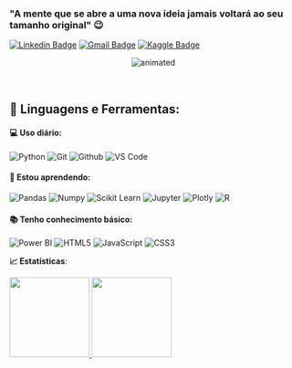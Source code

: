 ### "A mente que se abre a uma nova ideia jamais voltará ao seu tamanho original" 😉
[![Linkedin Badge](https://img.shields.io/badge/-LinkedIn-blue?style=flat-square&logo=Linkedin&logoColor=white&link=https://www.linkedin.com/in/guilhermehcavaco//)](https://www.linkedin.com/in/guilhermehcavaco/)
[![Gmail Badge](https://img.shields.io/badge/-Gmail-red?style=flat-square&logo=Gmail&logoColor=white&link=guihcavaco@gmail.com)](guihcavaco@gmail.com)
[![Kaggle Badge](https://img.shields.io/badge/-kaggle-blue?style=flat-square&logo=kaggle&logoColor=white&link=https://www.kaggle.com/guiawk)](https://www.kaggle.com/guiawk)

<p align="center">
  <img src="https://github.com/gui-awk/guilherme/blob/main/0_CHs47eo87tMPd_-q.gif" alt="animated" />
</p>

<br>

 ## 🚀 **Linguagens e Ferramentas:**

 #### 💻 Uso diário:
 ![Python](https://img.shields.io/badge/-Python-black?style=flat-square&logo=Python)
 ![Git](https://img.shields.io/badge/-Git-black?style=flat-square&logo=Git)
 ![Github](https://img.shields.io/badge/-Github-black?style=flat-square&logo=Github)
 ![VS Code](https://img.shields.io/badge/-VS%20Code-black?style=flat-square&logo=visual-studio-code)
 
 #### 🌱 Estou aprendendo:
 ![Pandas](https://img.shields.io/badge/-Pandas-black?style=flat-square&logo=Pandas)
 ![Numpy](https://img.shields.io/badge/-Numpy-black?style=flat-square&logo=Numpy)
 ![Scikit Learn](https://img.shields.io/badge/-Scikit%20Learn-black?style=flat-square&logo=scikit-learn)
 ![Jupyter](https://img.shields.io/badge/-Jupyter-black?style=flat-square&logo=Jupyter)
 ![Plotly](https://img.shields.io/badge/-Plotly-black?style=flat-square&logo=Plotly)
 ![R](https://img.shields.io/badge/-R-black?style=flat-square&logo=R)

 #### 📚 Tenho conhecimento básico:
 ![Power BI](https://img.shields.io/badge/-Power%20BI-black?style=plastic&logo=Power-BI)
 ![HTML5](https://img.shields.io/badge/html5-%23E34F26.svg?style=for-the-badge&logo=html5&logoColor=white)
 ![JavaScript](https://img.shields.io/badge/javascript-%23323330.svg?style=for-the-badge&logo=javascript&logoColor=%23F7DF1E)
 ![CSS3](https://img.shields.io/badge/css3-%231572B6.svg?style=for-the-badge&logo=css3&logoColor=white)
 <br>

<b> :chart_with_upwards_trend: Estatísticas</b>:

<a href="https://github.com/gui-awk">
  <img height="140em" src="https://github-readme-stats.vercel.app/api?username=gui-awk&show_icons=true&theme=dark&include_commits=true"/>
</a>

<a href="https://github.com/gui-awk">
  <img height="140em" src="https://github-readme-stats.vercel.app/api/top-langs/?username=gui-awk&layout=compact&langs_count=8&theme=dark"/>
</a>

